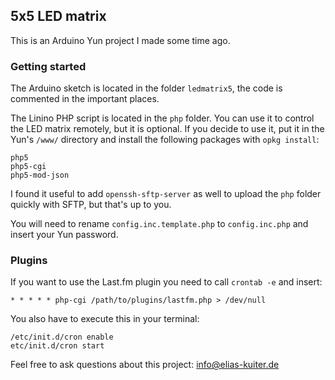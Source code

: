 ## 5x5 LED matrix

This is an Arduino Yun project I made some time ago.

### Getting started

The Arduino sketch is located in the folder ``ledmatrix5``, the code is commented in the important places.

The Linino PHP script is located in the ```php``` folder. You can use it to control the LED matrix remotely,
but it is optional. If you decide to use it, put it in the Yun's ``/www/`` directory and install the following
packages with ``opkg install``:
```
php5
php5-cgi
php5-mod-json
```

I found it useful to add ``openssh-sftp-server`` as well to upload the ``php`` folder quickly with SFTP,
but that's up to you.

You will need to rename ``config.inc.template.php`` to ``config.inc.php`` and insert your Yun password.

### Plugins

If you want to use the Last.fm plugin you need to call ``crontab -e`` and insert:
```
* * * * * php-cgi /path/to/plugins/lastfm.php > /dev/null
```
You also have to execute this in your terminal:
```
/etc/init.d/cron enable
etc/init.d/cron start
```

Feel free to ask questions about this project: [info@elias-kuiter.de](mailto:info@elias-kuiter.de)